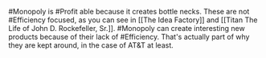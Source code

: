 #Monopoly is #Profit able because it creates bottle necks. These are not #Efficiency focused, as you can see in [[The Idea Factory]] and [[Titan The Life of John D. Rockefeller, Sr.]]. #Monopoly can create interesting new products because of their lack of #Efficiency. That's actually part of why they are kept around, in the case of AT&T at least. 